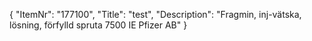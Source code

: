 {
  "ItemNr": "177100",
  "Title": "test",
  "Description": "Fragmin, inj-vätska, lösning, förfylld spruta 7500 IE Pfizer AB"
}